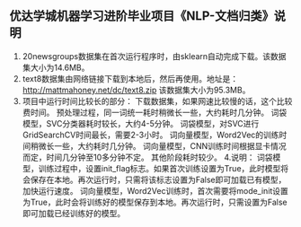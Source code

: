 ## 优达学城机器学习进阶毕业项目《NLP-文档归类》说明
1. 20newsgroups数据集在首次运行程序时，由sklearn自动完成下载。该数据集大小为14.6MB。
2. text8数据集由网络链接下载到本地后，然后再使用。地址是：http://mattmahoney.net/dc/text8.zip
该数据集大小为95.3MB。
3. 项目中运行时间比较长的部分：
下载数据集，如果网速比较慢的话，这个比较费时间。
预处理过程，同一词统一耗时稍微长一些，大约耗时几分钟。
词袋模型，SVC分类器耗时较长，大约4-5分钟。
词袋模型，对SVC进行GridSearchCV时间最长，需要2-3小时。
词向量模型，Word2Vec的训练时间稍微长一些，大约耗时几分钟。
词向量模型，CNN训练时间根据显卡情况而定，时间几分钟至10多分钟不定。
其他阶段耗时较少。
4.说明：
词袋模型，训练过程中，设置init_flag标志。如果首次训练设置为True，此时模型将会保存在本地。再次运行时，只需将该标志设置为False即可加载已有模型，加快运行速度。
词向量模型，Word2Vec训练时，首次需要将mode_init设置为True，此时会将训练好的模型保存到本地。再次运行时，只需设置为False即可加载已经训练好的模型。